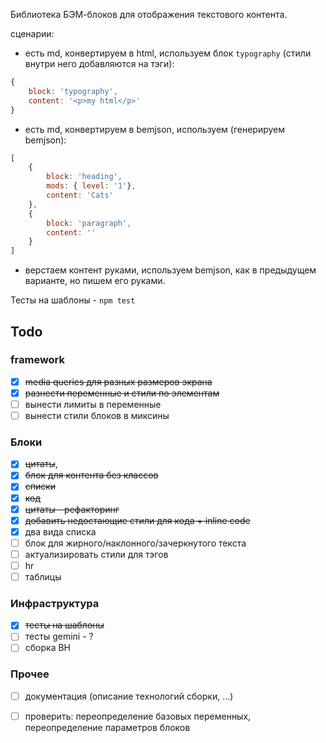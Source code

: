 Библиотека БЭМ-блоков для отображения текстового контента.

сценарии: 
- есть md, конвертируем в html, используем блок `typography` (стили внутри него добавляются на тэги):
 ```js
 { 
     block: 'typography', 
     content: '<p>my html</p>'
 }
 ```

- есть md, конвертируем в bemjson, используем (генерируем bemjson):

 ```js
 [
     { 
         block: 'heading', 
         mods: { level: '1'},
         content: 'Cats'
     },
     {
         block: 'paragraph',
         content: ''
     }
 ]
 ```
 
- верстаем контент руками, используем bemjson, как в предыдущем варианте, но пишем его руками.
 
Тесты на шаблоны -  `npm test`

## Todo

### framework

- [x] ~~media queries для разных размеров экрана~~
- [x] ~~разнести переменные и стили по элементам~~
- [ ] вынести лимиты в переменные
- [ ] вынести стили блоков в миксины

### Блоки

- [x] ~~цитаты~~,
- [x] ~~блок для контента без классов~~
- [x] ~~списки~~
- [x] ~~код~~
- [x] ~~цитаты - рефакторинг~~
- [x] ~~добавить недостающие стили для кода + inline code~~
- [x] два вида списка
- [ ] блок для жирного/наклонного/зачеркнутого текста
- [ ] актуализировать стили для тэгов
- [ ] hr
- [ ] таблицы

### Инфраструктура

- [x] ~~тесты на шаблоны~~ 
- [ ] тесты gemini - ?
- [ ] сборка BH

### Прочее

- [ ] документация (описание технологий сборки, ...)
- [ ] проверить: переопределение базовых переменных, переопределение параметров блоков 


